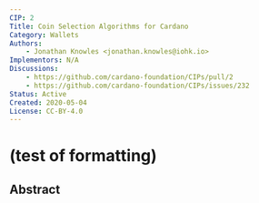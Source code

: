 ```yaml
---
CIP: 2
Title: Coin Selection Algorithms for Cardano
Category: Wallets
Authors:
    - Jonathan Knowles <jonathan.knowles@iohk.io>
Implementors: N/A
Discussions:
    - https://github.com/cardano-foundation/CIPs/pull/2
    - https://github.com/cardano-foundation/CIPs/issues/232
Status: Active
Created: 2020-05-04
License: CC-BY-4.0
---
```


# (test of formatting)

## Abstract
